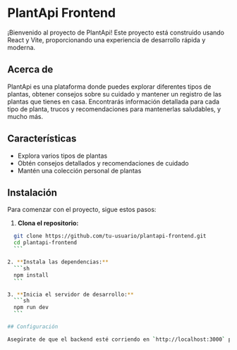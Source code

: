 # PlantApi Frontend

¡Bienvenido al proyecto de PlantApi! Este proyecto está construido usando React y Vite, proporcionando una experiencia de desarrollo rápida y moderna.

## Acerca de

PlantApi es una plataforma donde puedes explorar diferentes tipos de plantas, obtener consejos sobre su cuidado y mantener un registro de las plantas que tienes en casa. Encontrarás información detallada para cada tipo de planta, trucos y recomendaciones para mantenerlas saludables, y mucho más.

## Características

- Explora varios tipos de plantas
- Obtén consejos detallados y recomendaciones de cuidado
- Mantén una colección personal de plantas

## Instalación

Para comenzar con el proyecto, sigue estos pasos:

1. **Clona el repositorio:**
  ```sh
    git clone https://github.com/tu-usuario/plantapi-frontend.git
    cd plantapi-frontend
    ```

2. **Instala las dependencias:**
    ```sh
    npm install
    ```

3. **Inicia el servidor de desarrollo:**
    ```sh
    npm run dev
    ```

## Configuración

Asegúrate de que el backend esté corriendo en `http://localhost:3000` para que el frontend pueda comunicarse con él correctamente.



    